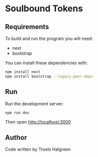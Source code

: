 # Soulbound Tokens

## Requirements

To build and run the program you will need:
+ next
+ bootstrap

You can install these dependencies with:
```bash
npm install next
npm install bootstrap --legacy-peer-deps
```

## Run
Run the development server:

```bash
npm run dev
```

Then open [http://localhost:3000](http://localhost:3000) 

## Author

Code written by Troels Halgreen


